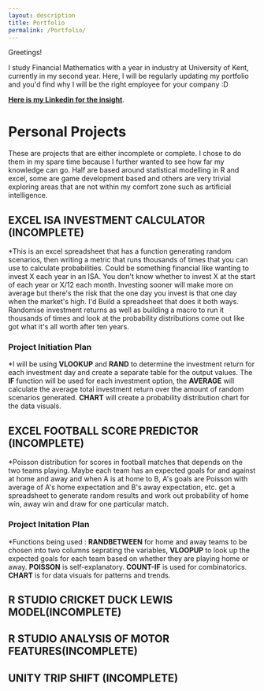 ```yaml
---
layout: description
title: Portfolio
permalink: /Portfolio/
---
```


Greetings!

I study Financial Mathematics with a year in industry at University of Kent, currently in my second year. Here, I will be regularly updating my portfolio and you'd find why I will be the right employee for your company :D

[**Here is my Linkedin for the insight**](https://www.linkedin.com/in/david-zhu-1868b11b7/).



# Personal Projects

These are projects that are either incomplete or complete. I chose to do them in my spare time because I further wanted to see how far my knowledge can go. Half are based around statistical modelling in R and excel, some are game development based and others are very trivial exploring areas that are not within my comfort zone such as artificial intelligence. 

## EXCEL ISA INVESTMENT CALCULATOR (INCOMPLETE)

*This is an excel spreadsheet that has a function generating random scenarios, then writing a metric that runs thousands of times that you can use to calculate probabilities. Could be something financial like wanting to invest X each year in an ISA. You don't know whether to invest X at the start of each year or X/12 each month. Investing sooner will make more on average but there's the risk that the one day you invest is that one day when the market's high. I'd Build a spreadsheet that does it both ways. Randomise investment returns as well as building a macro to run it thousands of times and look at the probability distributions come out like got what it's all worth after ten years.

### Project Initiation Plan 

*I will be using **VLOOKUP** and **RAND** to determine the investment return for each investment day and create a separate table for the output values. The **IF** function will be used for each investment option, the **AVERAGE** will calculate the average total investment return over the amount of random scenarios generated. **CHART** will create a probability distribution chart for the data visuals. 


## EXCEL FOOTBALL SCORE PREDICTOR (INCOMPLETE)

*Poisson distribution for scores in football matches that depends on the two teams playing. Maybe each team has an expected goals for and against at home and away and when A is at home to B, A's goals are Poisson with average of A's home expectation and B's away expectation, etc. get a spreadsheet to generate random results and work out probability of home win, away win and draw for one particular match.

### Project Initation Plan

*Functions being used : **RANDBETWEEN** for home and away teams to be chosen into two columns seprating the variables, **VLOOPUP** to look up the expected goals for each team based on whether they are playing home or away. **POISSON** is self-explanatory. **COUNT-IF** is used for combinatorics. **CHART** is for data visuals for patterns and trends. 

## R STUDIO CRICKET DUCK LEWIS MODEL(INCOMPLETE)

## R STUDIO ANALYSIS OF MOTOR FEATURES(INCOMPLETE)

## UNITY TRIP SHIFT (INCOMPLETE)
